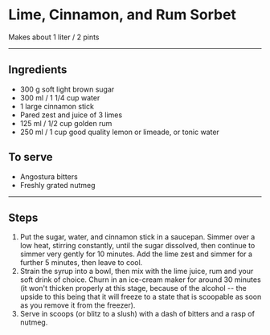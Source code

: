 #  Lime, Cinnamon, and Rum Sorbet

Makes about 1 liter / 2 pints

---

## Ingredients

* 300 g soft light brown sugar
* 300 ml / 1 1/4 cup water
* 1 large cinnamon stick
* Pared zest and juice of 3 limes
* 125 ml / 1/2 cup golden rum
* 250 ml / 1 cup good quality lemon or limeade, or tonic water

## To serve
* Angostura bitters
* Freshly grated nutmeg

---

## Steps

1.  Put the sugar, water, and cinnamon stick in a saucepan. Simmer over a low heat, stirring constantly, until the sugar dissolved, then continue to simmer very gently for 10 minutes. Add the lime zest and simmer for a further 5 minutes, then leave to cool.
2.  Strain the syrup into a bowl, then mix with the lime juice, rum and your soft drink of choice. Churn in an ice-cream maker for around 30 minutes (it won't thicken properly at this stage, because of the alcohol -- the upside to this being that it will freeze to a state that is scoopable as soon as you remove it from the freezer).
3.  Serve in scoops (or blitz to a slush) with a dash of bitters and a rasp of nutmeg.